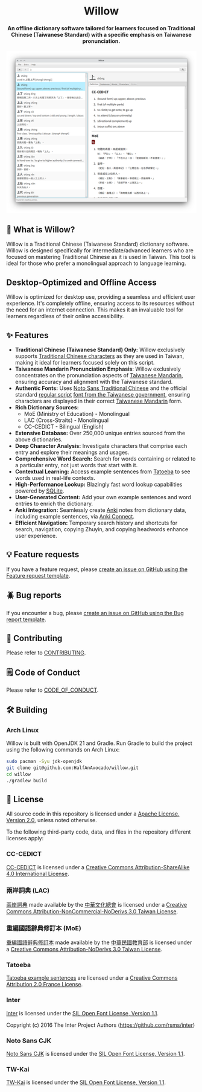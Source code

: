 <h1 align="center">
    Willow
</h1>

<h4 align="center">
    An offline dictionary software tailored for learners focused on Traditional Chinese (Taiwanese Standard) with a specific emphasis on Taiwanese pronunciation.
</h4>

<img src="https://github.com/HalfAnAvocado/willow/blob/main/assets/screenshot.png" alt="Screenshot">

## 🤔 What is Willow?

Willow is a Traditional Chinese (Taiwanese Standard) dictionary software. Willow is designed specifically for intermediate/advanced learners who are focused on mastering Traditional Chinese as it is used in Taiwan. This tool is ideal for those who prefer a monolingual approach to language learning.

## Desktop-Optimized and Offline Access

Willow is optimized for desktop use, providing a seamless and efficient user experience. It's completely offline, ensuring access to its resources without the need for an internet connection. This makes it an invaluable tool for learners regardless of their online accessibility.

## ✨ Features

- **Traditional Chinese (Taiwanese Standard) Only:** Willow exclusively supports [Traditional Chinese characters](https://en.wikipedia.org/wiki/Traditional_Chinese_characters) as they are used in Taiwan, making it ideal for learners focused solely on this script.
- **Taiwanese Mandarin Pronunciation Emphasis**: Willow exclusively concentrates on the pronunciation aspects of [Taiwanese Mandarin](https://en.wikipedia.org/wiki/Taiwanese_Mandarin), ensuring accuracy and alignment with the Taiwanese standard.
- **Authentic Fonts:** Uses [Noto Sans Traditional Chinese](https://fonts.google.com/noto/specimen/Noto+Sans+TC) and the official standard [regular script](https://en.wikipedia.org/wiki/Regular_script) [font from the Taiwanese government](https://data.gov.tw/dataset/5961), ensuring characters are displayed in their correct [Taiwanese Mandarin](https://en.wikipedia.org/wiki/Taiwanese_Mandarin) form.
- **Rich Dictionary Sources:**
    - MoE (Ministry of Education) - Monolingual
    - LAC (Cross-Straits) - Monolingual
    - CC-CEDICT - Bilingual (English)
- **Extensive Database:** Over 250,000 unique entries sourced from the above dictionaries.
- **Deep Character Analysis:** Investigate characters that comprise each entry and explore their meanings and usages.
- **Comprehensive Word Search:** Search for words containing or related to a particular entry, not just words that start with it.
- **Contextual Learning:** Access example sentences from [Tatoeba](https://tatoeba.org/en/) to see words used in real-life contexts.
- **High-Performance Lookup:** Blazingly fast word lookup capabilities powered by [SQLite](https://www.sqlite.org/).
- **User-Generated Content:** Add your own example sentences and word entries to enrich the dictionary.
- **Anki Integration:** Seamlessly create [Anki](https://apps.ankiweb.net/) notes from dictionary data, including example sentences, via [Anki Connect](https://foosoft.net/projects/anki-connect/).
- **Efficient Navigation:** Temporary search history and shortcuts for search, navigation, copying Zhuyin, and copying headwords enhance user experience.

## 💡 Feature requests

If you have a feature request, please [create an issue on GitHub using the Feature request template](https://github.com/HalfAnAvocado/willow/issues/new?assignees=&labels=enhancement&projects=&template=feature_request.md&title=%5BFeature%5D+).

## 🪲 Bug reports

If you encounter a bug, please [create an issue on GitHub using the Bug report template](https://github.com/HalfAnAvocado/willow/issues/new?assignees=&labels=bug&projects=&template=bug_report.md&title=%5BBug%5D+).

## 🌟 Contributing

Please refer to [CONTRIBUTING](CONTRIBUTING.md).

## 🗒️ Code of Conduct

Please refer to [CODE_OF_CONDUCT](CODE_OF_CONDUCT.md).

## 🛠️ Building

### Arch Linux

Willow is built with OpenJDK 21 and Gradle. Run Gradle to build the project using the following commands on Arch Linux:

```sh
sudo pacman -Syu jdk-openjdk
git clone git@github.com:HalfAnAvocado/willow.git
cd willow
./gradlew build
```

## 🔑 License

All source code in this repository is licensed under a [Apache License, Version 2.0](http://www.apache.org/licenses/LICENSE-2.0), unless noted otherwise.

To the following third-party code, data, and files in the repository different licenses apply:

### CC-CEDICT

[CC-CEDICT](https://cc-cedict.org) is licensed under a [Creative Commons Attribution-ShareAlike 4.0 International License](https://creativecommons.org/licenses/by-sa/4.0/).

### 兩岸詞典 (LAC)

[兩岸詞典](https://github.com/g0v/moedict-data-csld/blob/a1e91196f84cd2f3456570906191615f477278c8/%E5%85%A9%E5%B2%B8%E8%A9%9E%E5%85%B8.xlsx) made available by the [中華文化總會](https://www.gacc.org.tw/) is licensed under a [Creative Commons Attribution-NonCommercial-NoDerivs 3.0 Taiwan License](https://creativecommons.org/licenses/by-nc-nd/3.0/tw/deed.en).

### 重編國語辭典修訂本 (MoE)

[重編國語辭典修訂本](https://language.moe.gov.tw/001/Upload/Files/site_content/M0001/respub/index.html) made available by the [中華民國教育部](https://www.edu.tw/) is licensed under a [Creative Commons Attribution-NoDerivs 3.0 Taiwan License](https://creativecommons.org/licenses/by-nd/3.0/tw/deed.en).

### Tatoeba

[Tatoeba example sentences](https://tatoeba.org/en/downloads) are licensed under a [Creative Commons Attribution 2.0 France License](https://creativecommons.org/licenses/by/2.0/fr/).

### Inter

[Inter](https://rsms.me/inter/) is licensed under the [SIL Open Font License, Version 1.1](http://scripts.sil.org/OFL).

Copyright (c) 2016 The Inter Project Authors (https://github.com/rsms/inter)

### Noto Sans CJK

[Noto Sans CJK](https://github.com/notofonts/noto-cjk) is licensed under the [SIL Open Font License, Version 1.1](http://scripts.sil.org/OFL).

### TW-Kai

[TW-Kai](https://data.gov.tw/dataset/5961) is licensed under the [SIL Open Font License, Version 1.1](http://scripts.sil.org/OFL).
